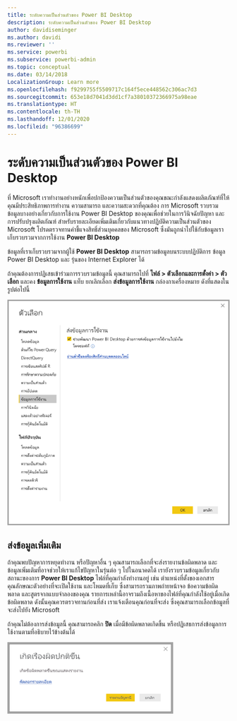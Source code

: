 ```yaml
---
title: ระดับความเป็นส่วนตัวของ Power BI Desktop
description: ระดับความเป็นส่วนตัวของ Power BI Desktop
author: davidiseminger
ms.author: davidi
ms.reviewer: ''
ms.service: powerbi
ms.subservice: powerbi-admin
ms.topic: conceptual
ms.date: 03/14/2018
LocalizationGroup: Learn more
ms.openlocfilehash: f9299755f5509717c164f5ece448562c306ac7d3
ms.sourcegitcommit: 653e18d7041d3dd1cf7a38010372366975a98eae
ms.translationtype: HT
ms.contentlocale: th-TH
ms.lasthandoff: 12/01/2020
ms.locfileid: "96386699"
---
```

# <a name="power-bi-desktop-privacy"></a>ระดับความเป็นส่วนตัวของ Power BI Desktop

ที่ Microsoft เราทำงานอย่างหนักเพื่อปกป้องความเป็นส่วนตัวของคุณขณะกำลังแสดงผลิตภัณฑ์ที่ให้คุณมีประสิทธิภาพการทำงาน ความสามารถ และความสะดวกที่คุณต้อง การ Microsoft รวบรวมข้อมูลบางอย่างเกี่ยวกับการใช้งาน Power BI Desktop ของคุณเพื่อช่วยในการวินิจฉัยปัญหา และการปรับปรุงผลิตภัณฑ์ สำหรับรายละเอียดเพิ่มเติมเกี่ยวกับแนวทางปฏิบัติความเป็นส่วนตัวของ Microsoft โปรดตรวจทานคำชี้แจงสิทธิ์ส่วนบุคคลของ Microsoft ซึ่งมันถูกนำไปใช้กับข้อมูลเราเก็บรวบรวมจากการใช้งาน **Power BI Desktop**
 
ข้อมูลที่เราเก็บรวบรวมจากผู้ใช้ **Power BI Desktop** สามารถรวมข้อมูลบนระบบปฏิบัติการ ข้อมูล Power BI Desktop และ รุ่นของ Internet Explorer ได้ 
 
ถ้าคุณต้องการปฏิเสธเข้าร่วมการรวบรวมข้อมูลนี้ คุณสามารถไปที่ **ไฟล์ > ตัวเลือกและการตั้งค่า > ตัวเลือก** และคง **ข้อมูลการใช้งาน** แท็บ ยกเลิกเลือก **ส่งข้อมูลการใช้งาน** กล่องกาเครื่องหมาย ดังที่แสดงในรูปต่อไปนี้

![ภาพหน้าจอของตั้งค่าตัวเลือกสำหรับการส่งข้อมูลการใช้งาน](media/desktop-privacy/privacy_01.png)

## <a name="sending-additional-information"></a>ส่งข้อมูลเพิ่มเติม

ถ้าคุณพบปัญหาการหยุดทำงาน หรือปัญหาอื่น ๆ คุณสามารถเลือกที่จะส่งรายงานข้อผิดพลาด และข้อมูลเพิ่มเติมที่อาจช่วยให้เราแก้ไขปัญหาในรุ่นต่อ ๆ ไปในอนาคตได้ เรายังรวบรวมข้อมูลเกี่ยวกับสถานะของการ **Power BI Desktop** ไฟล์ที่คุณกำลังทำงานอยู่ เช่น ตำแหน่งที่ตั้งของเอกสาร คุณลักษณะตัวอย่างที่จะเปิดใช้งาน และโหมดที่เก็บ ซึ่งสามารถรวมภาพถ่ายหน้าจอ ข้อความข้อผิดพลาด และสูตรจากแบบจำลองของคุณ รายการเหล่านี้อาจรวมถึงเนื้อหาของไฟล์ที่คุณกำลังใช้อยู่เมื่อเกิดข้อผิดพลาด ดังนั้นคุณควรตรวจทานก่อนที่ส่ง เราแจ้งเตือนคุณก่อนที่จะส่ง ซึ่งคุณสามารถเลือกข้อมูลที่จะส่งไปยัง Microsoft  
 
ถ้าคุณไม่ต้องการส่งข้อมูลนี้ คุณสามารถคลิก **ปิด** เมื่อมีข้อผิดพลาดเกิดขึ้น หรือปฏิเสธการส่งข้อมูลการใช้งานตามที่อธิบายไว้ข้างต้นได้

![ภาพหน้าจอของข้อความโต้ตอบการหยุดทำงาน ซึ่งมีการเลือกรายงานปัญหาหรือการปิด](media/desktop-privacy/privacy_02.png)
